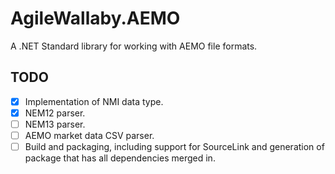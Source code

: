 # AgileWallaby.AEMO

A .NET Standard library for working with AEMO file formats.

## TODO

- [x] Implementation of NMI data type.
- [x] NEM12 parser.
- [ ] NEM13 parser.
- [ ] AEMO market data CSV parser.
- [ ] Build and packaging, including support for SourceLink and generation of package that has all dependencies merged in.
